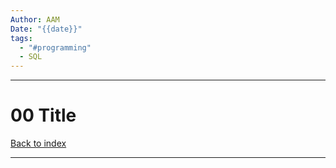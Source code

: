 ```yaml
---
Author: AAM
Date: "{{date}}"
tags:
  - "#programming"
  - SQL
---
```

---
# 00 Title

[Back to index](Programming/SQL/SQL.md)

---

